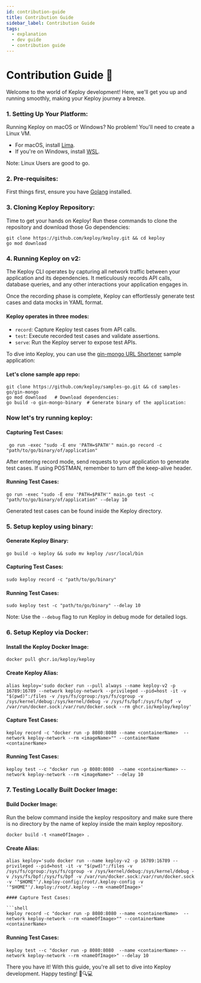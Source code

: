 ```yaml
---
id: contribution-guide
title: Contribution Guide
sidebar_label: Contribution Guide
tags:
  - explanation
  - dev guide
  - contribution guide
---
```


# Contribution Guide 🚀

Welcome to the world of Keploy development! Here, we'll get you up and running smoothly, making your Keploy journey a breeze.

### 1. **Setting Up Your Platform**:

Running Keploy on macOS or Windows? No problem! You'll need to create a Linux VM.

- For macOS, install [Lima](https://github.com/lima-vm/lima#installation).
- If you're on Windows, install [WSL](https://learn.microsoft.com/en-us/windows/wsl/install).

Note: Linux Users are good to go.

### 2. **Pre-requisites**:

First things first, ensure you have [Golang](https://go.dev/doc/install) installed.

### 3. **Cloning Keploy Repository**:

Time to get your hands on Keploy! Run these commands to clone the repository and download those Go dependencies:

```shell
git clone https://github.com/keploy/keploy.git && cd keploy
go mod download
```

### 4. Running Keploy on v2:

The Keploy CLI operates by capturing all network traffic between your application and its dependencies.
It meticulously records API calls, database queries, and any other interactions your application engages in.

Once the recording phase is complete, Keploy can effortlessly generate test cases and data mocks in YAML format.

#### Keploy operates in three modes:

- `record`: Capture Keploy test cases from API calls.
- `test`: Execute recorded test cases and validate assertions.
- `serve`: Run the Keploy server to expose test APIs.

To dive into Keploy, you can use the [gin-mongo URL Shortener](https://github.com/keploy/samples-go/tree/main/gin-mongo) sample application:

#### Let's clone sample app repo:

```shell
git clone https://github.com/keploy/samples-go.git && cd samples-go/gin-mongo
go mod download   # Download dependencies:
go build -o gin-mongo-binary  # Generate binary of the application:
```

### Now let's try running keploy:

#### Capturing Test Cases:

```shell
 go run -exec "sudo -E env 'PATH=$PATH'" main.go record -c "path/to/go/binary/of/application"
```

After entering record mode, send requests to your application to generate test cases. If using POSTMAN, remember to turn off the keep-alive header.

#### Running Test Cases:

```shell
go run -exec "sudo -E env 'PATH=$PATH'" main.go test -c "path/to/go/binary/of/application" --delay 10
```

Generated test cases can be found inside the Keploy directory.

### 5. Setup keploy using binary:

#### Generate Keploy Binary:

```shell
go build -o keploy && sudo mv keploy /usr/local/bin
```

#### Capturing Test Cases:

```shell
sudo keploy record -c "path/to/go/binary"
```

#### Running Test Cases:

```shell
sudo keploy test -c "path/to/go/binary" --delay 10
```

Note: Use the `--debug` flag to run Keploy in debug mode for detailed logs.

### 6. Setup Keploy via Docker:

#### Install the Keploy Docker Image:

```shell
docker pull ghcr.io/keploy/keploy
```

#### Create Keploy Alias:

```shell
alias keploy='sudo docker run --pull always --name keploy-v2 -p 16789:16789 --network keploy-network --privileged --pid=host -it -v "$(pwd)":/files -v /sys/fs/cgroup:/sys/fs/cgroup -v /sys/kernel/debug:/sys/kernel/debug -v /sys/fs/bpf:/sys/fs/bpf -v /var/run/docker.sock:/var/run/docker.sock --rm ghcr.io/keploy/keploy'
```

#### Capture Test Cases:

```shell
keploy record -c "docker run -p 8080:8080 --name <containerName>  --network keploy-network --rm <imageName>"" --containerName  <containerName>
```

#### Running Test Cases:

```shell
keploy test --c "docker run -p 8080:8080  --name <containerName> --network keploy-network --rm <imageName>" --delay 10
```

### 7. Testing Locally Built Docker Image:

#### Build Docker Image:

Run the below command inside the keploy respository and make sure there is no directory by the name of keploy inside the main keploy repository.

```shell
docker build -t <nameOfImage> .
```

#### Create Alias:

````shell
alias keploy='sudo docker run --name keploy-v2 -p 16789:16789 --privileged --pid=host -it -v "$(pwd)":/files -v /sys/fs/cgroup:/sys/fs/cgroup -v /sys/kernel/debug:/sys/kernel/debug -v /sys/fs/bpf:/sys/fs/bpf -v /var/run/docker.sock:/var/run/docker.sock -v '"$HOME"'/.keploy-config:/root/.keploy-config -v '"$HOME"'/.keploy:/root/.keploy --rm <nameOfImage>'

#### Capture Test Cases:

```shell
keploy record -c "docker run -p 8080:8080 --name <containerName>  --network keploy-network --rm <nameOfImage>"" --containerName  <containerName>
````

#### Running Test Cases:

```shell
keploy test --c "docker run -p 8080:8080  --name <containerName> --network keploy-network --rm <nameOfImage>" --delay 10
```

There you have it! With this guide, you're all set to dive into Keploy development. Happy testing! 🧪🔍💻
